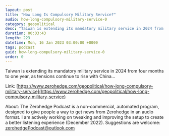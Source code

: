 ```yaml
---
layout: post
title: "How Long Is Compulsory Military Service?"
audio: how-long-compulsory-military-service-0
category: geopolitical
desc: "Taiwan is extending its mandatory military service in 2024 from four months to one year, as tensions continue to rise with China..."
duration: 00:03:43
length: 223
datetime: Mon, 16 Jan 2023 03:00:00 +0000
tags: podcast
guid: how-long-compulsory-military-service-0
order: 0
---
```

Taiwan is extending its mandatory military service in 2024 from four months to one year, as tensions continue to rise with China...

Link: [https://www.zerohedge.com/geopolitical/how-long-compulsory-military-service](https://www.zerohedge.com/geopolitical/how-long-compulsory-military-service)

About: The Zerohedge Podcast is a non-commercial, automated program, designed to give people a way to get news from Zerohedge in an audio format.  I am actively working on tweaking and improving the setup to create a better listening experience (December 2022).  Suggestions are welcome: [zerohedgePodcast@outlook.com](mailto:zerohedgePodcast@outlook.com)